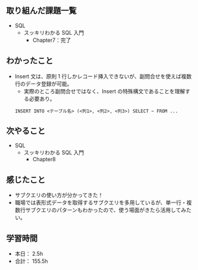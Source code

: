 ## 取り組んだ課題一覧

- SQL
  - スッキリわかる SQL 入門
    - Chapter7：完了

## わかったこと

- Insert 文は、原則 1 行しかレコード挿入できないが、副問合せを使えば複数行のデータ登録が可能。
  - 実際のところ副問合せではなく、Insert の特殊構文であることを理解する必要あり。
  ```
  INSERT INTO <テーブル名> (<列1>, <列2>, <列3>) SELECT ~ FROM ...
  ```

## 次やること

- SQL
  - スッキリわかる SQL 入門
    - Chapter8

## 感じたこと

- サブクエリの使い方が分かってきた！
- 職場では表形式データを取得するサブクエリを多用しているが、単一行・複数行サブクエリのパターンもわかったので、使う場面がきたら活用してみたい。

## 学習時間

- 本日： 2.5h
- 合計： 155.5h
